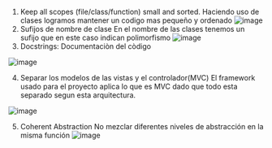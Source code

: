 1. Keep all scopes (file/class/function) small and sorted.
Haciendo uso de clases logramos mantener un codigo mas pequeño y ordenado
![image](https://user-images.githubusercontent.com/38531618/187270761-39c162b5-6400-462d-a797-90707e9c9c1a.png)
2. Sufijos de nombre de clase
En el nombre de las clases tenemos un sufijo que en este caso indican polimorfismo
![image](https://user-images.githubusercontent.com/38531618/187270861-6e703c2e-bfcd-4e37-a1aa-82d166267bcc.png)
3. Docstrings: Documentaciòn del còdigo

![image](https://user-images.githubusercontent.com/38531618/187270946-db2e4301-a93f-4d73-8556-df78df32e8a0.png)

4. Separar los modelos de las vistas y el controlador(MVC)
El framework usado para el proyecto aplica lo que es MVC dado que todo esta separado segun esta arquitectura.

![image](https://user-images.githubusercontent.com/38531618/187271041-ffa5970f-352b-46cd-bd78-c79f6215fde4.png)

5. Coherent Abstraction
No mezclar diferentes niveles de abstracción en la misma función
![image](https://user-images.githubusercontent.com/38531618/185838720-4a146350-97cf-4d08-b022-701adac3a4a9.png)
